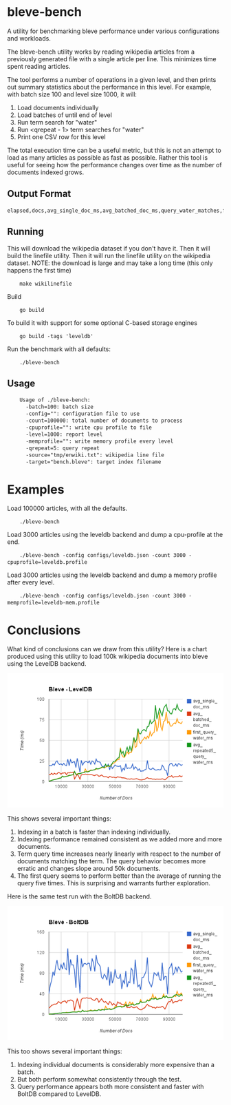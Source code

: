 # bleve-bench

A utility for benchmarking bleve performance under various configurations and workloads.

The bleve-bench utility works by reading wikipedia articles from a previously generated file with a single article per line.  This minimizes time spent reading articles.

The tool performs a number of operations in a given level, and then prints out summary statistics about the performance in this level.  For example, with batch size 100 and level size 1000, it will:

1.  Load <batch size> documents individually
2.  Load batches of <batch size> until end of level
3.  Run term search for "water"
4.  Run <qrepeat - 1> term searches for "water"
5.  Print one CSV row for this level

The total execution time can be a useful metric, but this is not an attempt to load as many articles as possible as fast as possible.  Rather this tool is useful for seeing how the performance changes over time as the number of documents indexed grows.

## Output Format

```
elapsed,docs,avg_single_doc_ms,avg_batched_doc_ms,query_water_matches,first_query_water_ms,avg_repeated5_query_water_ms
```

## Running

This will download the wikipedia dataset if you don't have it.  Then it will build the linefile utility.  Then it will run the linefile utility on the wikipedia dataset.  NOTE: the download is large and may take a long time (this only happens the first time)

		make wikilinefile

Build

		go build

To build it with support for some optional C-based storage engines

		go build -tags 'leveldb'

Run the benchmark with all defaults:

		./bleve-bench

## Usage

		Usage of ./bleve-bench:
		  -batch=100: batch size
		  -config="": configuration file to use
		  -count=100000: total number of documents to process
		  -cpuprofile="": write cpu profile to file
		  -level=1000: report level
		  -memprofile="": write memory profile every level
		  -qrepeat=5: query repeat
		  -source="tmp/enwiki.txt": wikipedia line file
		  -target="bench.bleve": target index filename

# Examples

Load 100000 articles, with all the defaults.

		./bleve-bench

Load 3000 articles using the leveldb backend and dump a cpu-profile at the end.

		./bleve-bench -config configs/leveldb.json -count 3000 -cpuprofile=leveldb.profile

Load 3000 articles using the leveldb backend and dump a memory profile after every level.

		./bleve-bench -config configs/leveldb.json -count 3000 -memprofile=leveldb-mem.profile

# Conclusions

What kind of conclusions can we draw from this utility?  Here is a chart produced using this utility to load 100k wikipedia documents into bleve using the LevelDB backend.

![](docs/leveldb-100kdocs.png)

This shows several important things:

1.  Indexing in a batch is faster than indexing individually.
2.  Indexing performance remained consistent as we added more and more documents.
3.  Term query time increases nearly linearly with respect to the number of documents matching the term.  The query behavior becomes more erratic and changes slope around 50k documents.
4.  The first query seems to perform better than the average of running the query five times.  This is surprising and warrants further exploration.

Here is the same test run with the BoltDB backend.

![](docs/boltdb-100kdocs.png)

This too shows several important things:

1.  Indexing individual documents is considerably more expensive than a batch.
2.  But both perform somewhat consistently through the test.
3.  Query performance appears both more consistent and faster with BoltDB compared to LevelDB.
